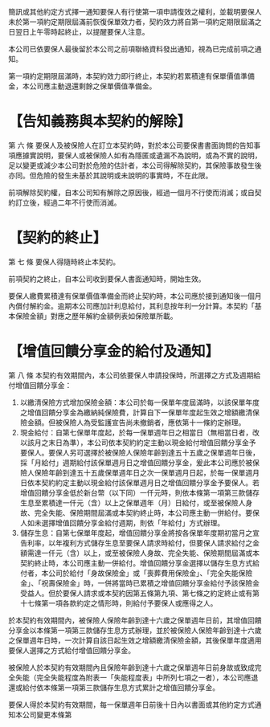 簡訊或其他約定方式擇一通知要保人有行使第一項申請復效之權利，並載明要保人未於第一項約定期限屆滿前恢復保單效力者，契約效力將自第一項約定期限屆滿之日翌日上午零時起終止，以提醒要保人注意。

本公司已依要保人最後留於本公司之前項聯絡資料發出通知，視為已完成前項之通知。

第一項約定期限屆滿時，本契約效力即行終止，本契約若累積達有保單價值準備金，本公司應主動退還剩餘之保單價值準備金。

# 【告知義務與本契約的解除】

第 六 條 要保人及被保險人在訂立本契約時，對於本公司要保書書面詢問的告知事項應據實說明，要保人或被保險人如有為隱匿或遺漏不為說明，或為不實的說明，足以變更或減少本公司對於危險的估計者，本公司得解除契約，其保險事故發生後亦同。但危險的發生未基於其說明或未說明的事實時，不在此限。

前項解除契約權，自本公司知有解除之原因後，經過一個月不行使而消滅；或自契約訂立後，經過二年不行使而消滅。

# 【契約的終止】

第 七 條 要保人得隨時終止本契約。

前項契約之終止，自本公司收到要保人書面通知時，開始生效。

要保人繳費累積達有保單價值準備金而終止契約時，本公司應於接到通知後一個月內償付解約金。逾期本公司應加計利息給付，其利息按年利一分計算。本契約「基本保險金額」對應之歷年解約金額例表如保險單所載。

# 【增值回饋分享金的給付及通知】

第 八 條 本契約有效期間內，本公司依要保人申請投保時，所選擇之方式及週期給付增值回饋分享金：

1. 以繳清保險方式增加保險金額：本公司於每一保單年度屆滿時，以該保單年度之增值回饋分享金為繳納純保險費，計算自下一保單年度起生效之增額繳清保險金額。但被保險人為受監護宣告尚未撤銷者，應依第十一條約定辦理。
2. 現金給付：自第七保單年度起，於每一保單週年日之相當日（無相當日者，改以該月之末日為準），本公司依本契約約定主動以現金給付增值回饋分享金予要保人。要保人另可選擇於被保險人保險年齡到達五十五歲之保單週年日後，採「月給付」週期給付該保單週月日之增值回饋分享金，爰此本公司應於被保險人保險年齡到達五十五歲保單週年日之次一保單週月日起，於每一保單週月日依本契約約定主動以現金給付該保單週月日之增值回饋分享金予要保人。若增值回饋分享金低於新台幣（以下同）一仟元時，則依本條第一項第三款儲存生息至累積達一仟元（含）以上之保單週年（月）日給付，或至被保險人身故、完全失能、保險期間屆滿或本契約終止時，本公司應主動一併給付。要保人如未選擇增值回饋分享金給付週期，則依「年給付」方式辦理。
3. 儲存生息：自第七保單年度起，增值回饋分享金將按各保單年度期初當月之宣告利率，以年複利方式儲存生息至要保人請求時給付，但要保人請求給付之金額需達一仟元（含）以上，或至被保險人身故、完全失能、保險期間屆滿或本契約終止時，本公司應主動一併給付。增值回饋分享金選擇以儲存生息方式給付者，本公司於給付「身故保險金」或「喪葬費用保險金」、「完全失能保險金」、「祝壽保險金」時，一併將當時已累積之增值回饋分享金給付予該保險金受益人。但於要保人請求或本契約因第五條第九項、第七條之約定終止或有第十七條第一項各款約定之情形時，則給付予要保人或應得之人。

於本契約有效期間內，被保險人保險年齡到達十六歲之保單週年日前，其增值回饋分享金以本條第一項第三款儲存生息方式辦理，並於被保險人保險年齡到達十六歲之保單週年日時，一次計算自該日起生效之增額繳清保險金額，其後保單年度適用要保人選擇之方式給付增值回饋分享金。

被保險人於本契約有效期間內且保險年齡到達十六歲之保單週年日前身故或致成完全失能（完全失能程度為附表一「失能程度表」中所列七項之一者），本公司應退還或給付依本條第一項第三款儲存生息方式累計之增值回饋分享金。

要保人得於本契約有效期間，每一保單週年日前後十日內以書面或其他約定方式通知本公司變更本條第